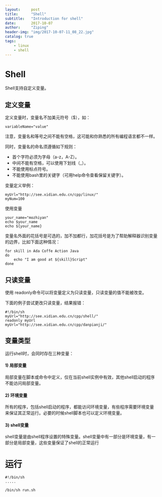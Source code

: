 ```yaml
---
layout:     post
title:      "Shell"
subtitle:   "Introduction for shell"
date:       2017-10-07
author:     "Ziping"
header-img: "img/2017-10-07-11_08_22.jpg"
catalog: true
tags:
    - linux
    - shell
---
```


# Shell

Shell支持自定义变量。

## 定义变量

定义变量时，变量名不加美元符号（$），如：

```shell
variableName="value"
```

注意，变量名和等号之间不能有空格，这可能和你熟悉的所有编程语言都不一样。

同时，变量名的命名须遵循如下规则：

- 首个字符必须为字母（a-z，A-Z）。
- 中间不能有空格，可以使用下划线（_）。
- 不能使用标点符号。
- 不能使用bash里的关键字（可用help命令查看保留关键字）。

变量定义举例：

```shell
myUrl="http://see.xidian.edu.cn/cpp/linux/"
myNum=100
```

使用变量

```shell
your_name="mozhiyan"
echo $your_name
echo ${your_name}
```

变量名外面的花括号是可选的，加不加都行，加花括号是为了帮助解释器识别变量的边界，比如下面这种情况：

```shell
for skill in Ada Coffe Action Java 
do
    echo "I am good at ${skill}Script"
done
```

## 只读变量

使用 readonly命令可以将变量定义为只读变量，只读变量的值不能被改变。

下面的例子尝试更改只读变量，结果报错：

```shell
#!/bin/sh
myUrl="http://see.xidian.edu.cn/cpp/shell/"
readonly myUrl
myUrl="http://see.xidian.edu.cn/cpp/danpianji/"
```

## 变量类型

运行shell时，会同时存在三种变量：

#### 1) 局部变量

局部变量在脚本或命令中定义，仅在当前shell实例中有效，其他shell启动的程序不能访问局部变量。

#### 2) 环境变量

所有的程序，包括shell启动的程序，都能访问环境变量，有些程序需要环境变量来保证其正常运行。必要的时候shell脚本也可以定义环境变量。

#### 3) shell变量

shell变量是由shell程序设置的特殊变量。shell变量中有一部分是环境变量，有一部分是局部变量，这些变量保证了shell的正常运行



# 运行

```shell
#!/bin/sh
.....
```

```shell
/bin/sh run.sh
```